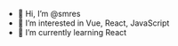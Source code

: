 - 👋 Hi, I’m @smres
- 👀 I’m interested in Vue, React, JavaScript
- 🌱 I’m currently learning React

<!---
smres/smres is a ✨ special ✨ repository because its `README.md` (this file) appears on your GitHub profile.
You can click the Preview link to take a look at your changes.
--->
